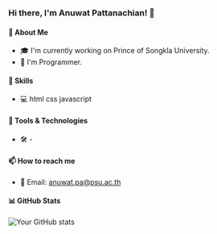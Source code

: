 ### Hi there, I'm Anuwat Pattanachian! 👋

#### 🌟 About Me
- 🎓 I'm currently working on Prince of Songkla University.
- 💼 I'm Programmer.

#### 🚀 Skills
- 💻 html css javascript

#### 🔧 Tools & Technologies
- 🛠️ -

#### 📫 How to reach me
- 📧 Email: anuwat.pa@psu.ac.th

#### 📊 GitHub Stats
![Your GitHub stats](https://github-readme-stats.vercel.app/api?username=AnuwatCoder&show_icons=true&theme=radical)

